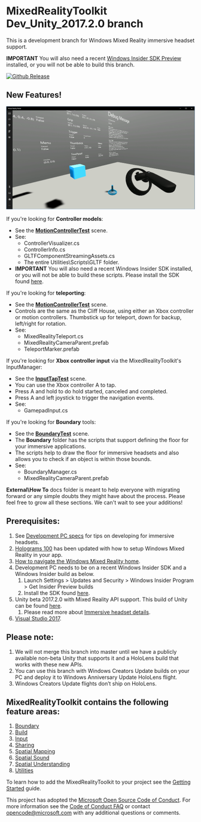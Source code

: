 # MixedRealityToolkit Dev_Unity_2017.2.0 branch
This is a development branch for Windows Mixed Reality immersive headset support.

**IMPORTANT** You will also need a recent [Windows Insider SDK Preview](https://www.microsoft.com/en-us/software-download/windowsinsiderpreviewSDK) installed, or you will not be able to build this branch. 

[unity-download]:                 https://unity3d.com/unity/beta/archive
[unity-version-badge]:            https://img.shields.io/badge/current%20unity%20editor%20version-2017.2.0f1-green.svg
[![Github Release][unity-version-badge]][unity-download]

## New Features!
<img src="External/ReadMeImages/MotionControllerTest_Teleport.png" width="700px">

If you're looking for **Controller models**:
* See the [**MotionControllerTest**](Assets/HoloToolkit/Input/Tests/Scenes/MotionControllerTest.unity) scene.
* See:
    * ControllerVisualizer.cs
    * ControllerInfo.cs
    * GLTFComponentStreamingAssets.cs
    * The entire Utilities\Scripts\GLTF folder.
* **IMPORTANT** You will also need a recent Windows Insider SDK installed, or you will not be able to build these scripts. Please install the SDK found [here](https://www.microsoft.com/en-us/software-download/windowsinsiderpreviewSDK).

If you're looking for **teleporting**:
* See the [**MotionControllerTest**](Assets/HoloToolkit/Input/Tests/Scenes/MotionControllerTest.unity) scene.
* Controls are the same as the Cliff House, using either an Xbox controller or motion controllers. Thumbstick up for teleport, down for backup, left/right for rotation.
* See:
    * MixedRealityTeleport.cs
    * MixedRealityCameraParent.prefab
    * TeleportMarker.prefab
    
If you're looking for **Xbox controller input** via the MixedRealityToolkit's InputManager:
* See the [**InputTapTest**](Assets/HoloToolkit/Input/Tests/Scenes/InputTapTest.unity) scene.
* You can use the Xbox controller A to tap.
* Press A and hold to do hold started, canceled and completed.
* Press A and left joystick to trigger the navigation events.
* See:
    * GamepadInput.cs
    
If you're looking for **Boundary** tools:
* See the [**BoundaryTest**](Assets/HoloToolkit/Boundary/Tests/Scenes/BoundaryTest.unity) scene.
* The **Boundary** folder has the scripts that support defining the floor for your immersive applications.
* The scripts help to draw the floor for immersive headsets and also allows you to check if an object is within those bounds.
* See:
    * BoundaryManager.cs
    * MixedRealityCameraParent.prefab
    
**External\How To** docs folder is meant to help everyone with migrating forward or any simple doubts they might have about the process.
Please feel free to grow all these sections. We can't wait to see your additions!

## Prerequisites:
1. See [Development PC specs](https://developer.microsoft.com/en-us/windows/mixed-reality/install_the_tools#developing_for_immersive_headsets) for tips on developing for immersive headsets.
2. [Holograms 100](https://developer.microsoft.com/en-us/windows/mixed-reality/holograms_100) has been updated with how to setup Windows Mixed Reality in your app.
3. [How to navigate the Windows Mixed Reality home](https://developer.microsoft.com/en-us/windows/mixed-reality/navigating_the_windows_mixed_reality_home).
4. Development PC needs to be on a recent Windows Insider SDK and a Windows Insider build as below.
    1. Launch Settings > Updates and Security > Windows Insider Program > Get Insider Preview builds 
    2. Install the SDK found [here](https://www.microsoft.com/en-us/software-download/windowsinsiderpreviewSDK).
5. Unity beta 2017.2.0 with Mixed Reality API support. This build of Unity can be found [here](https://unity3d.com/unity/beta).
    1. Please read more about [Immersive headset details](https://developer.microsoft.com/en-us/windows/mixed-reality/immersive_headset_details).
6. [Visual Studio 2017](https://www.visualstudio.com/downloads/).

## Please note:
1. We will not merge this branch into master until we have a publicly available non-beta Unity that supports it and a HoloLens build that works with these new APIs.
2. You can use this branch with Windows Creators Update builds on your PC and deploy it to Windows Anniversary Update HoloLens flight.
3. Windows Creators Update flights don’t ship on HoloLens.

## MixedRealityToolkit contains the following feature areas:

1. [Boundary](Assets/HoloToolkit/Boundary/README.md)
2. [Build](Assets/HoloToolkit/Build/README.md)
3. [Input](Assets/HoloToolkit/Input/README.md)
4. [Sharing](Assets/HoloToolkit/Sharing/README.md)
5. [Spatial Mapping](Assets/HoloToolkit/SpatialMapping/README.md)
6. [Spatial Sound](Assets/HoloToolkit/SpatialSound/README.md)
7. [Spatial Understanding](Assets/HoloToolkit/SpatialUnderstanding/README.md)
8. [Utilities](Assets/HoloToolkit/Utilities/README.md)


To learn how to add the MixedRealityToolkit to your project see the [Getting Started](GettingStarted.md) guide.

This project has adopted the [Microsoft Open Source Code of Conduct](https://opensource.microsoft.com/codeofconduct/). 
For more information see the [Code of Conduct FAQ](https://opensource.microsoft.com/codeofconduct/faq/) or contact [opencode@microsoft.com](mailto:opencode@microsoft.com) with any additional questions or comments.
